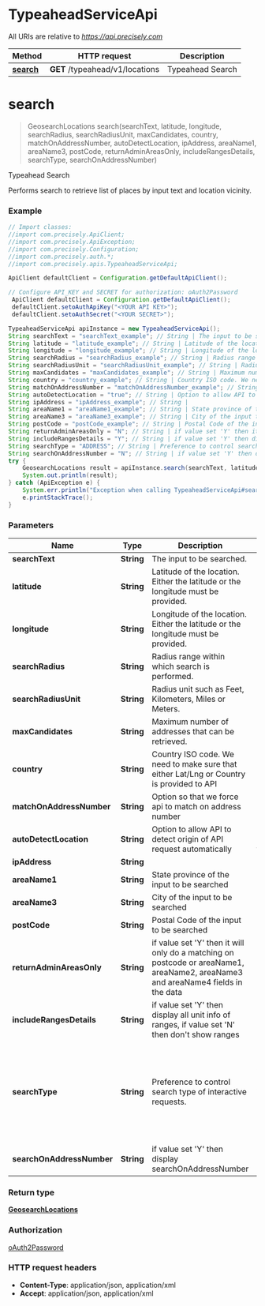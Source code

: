 # TypeaheadServiceApi

All URIs are relative to *https://api.precisely.com*

Method | HTTP request | Description
------------- | ------------- | -------------
[**search**](TypeaheadServiceApi.md#search) | **GET** /typeahead/v1/locations | Typeahead Search


<a name="search"></a>
# **search**
> GeosearchLocations search(searchText, latitude, longitude, searchRadius, searchRadiusUnit, maxCandidates, country, matchOnAddressNumber, autoDetectLocation, ipAddress, areaName1, areaName3, postCode, returnAdminAreasOnly, includeRangesDetails, searchType, searchOnAddressNumber)

Typeahead Search

Performs search to retrieve list of places by input text and location vicinity.

### Example
```java
// Import classes:
//import com.precisely.ApiClient;
//import com.precisely.ApiException;
//import com.precisely.Configuration;
//import com.precisely.auth.*;
//import com.precisely.apis.TypeaheadServiceApi;

ApiClient defaultClient = Configuration.getDefaultApiClient();

// Configure API_KEY and SECRET for authorization: oAuth2Password
 ApiClient defaultClient = Configuration.getDefaultApiClient();
 defaultClient.setoAuthApiKey("<YOUR API KEY>");
 defaultClient.setoAuthSecret("<YOUR SECRET>");

TypeaheadServiceApi apiInstance = new TypeaheadServiceApi();
String searchText = "searchText_example"; // String | The input to be searched.
String latitude = "latitude_example"; // String | Latitude of the location. Either the latitude or the longitude must be provided.
String longitude = "longitude_example"; // String | Longitude of the location. Either the latitude or the longitude must be provided.
String searchRadius = "searchRadius_example"; // String | Radius range within which search is performed.
String searchRadiusUnit = "searchRadiusUnit_example"; // String | Radius unit such as Feet, Kilometers, Miles or Meters.
String maxCandidates = "maxCandidates_example"; // String | Maximum number of addresses that can be retrieved.
String country = "country_example"; // String | Country ISO code. We need to make sure that either Lat/Lng or Country is provided to API
String matchOnAddressNumber = "matchOnAddressNumber_example"; // String | Option so that we force api to match on address number
String autoDetectLocation = "true"; // String | Option to allow API to detect origin of API request automatically
String ipAddress = "ipAddress_example"; // String | 
String areaName1 = "areaName1_example"; // String | State province of the input to be searched
String areaName3 = "areaName3_example"; // String | City of the input to be searched
String postCode = "postCode_example"; // String | Postal Code of the input to be searched
String returnAdminAreasOnly = "N"; // String | if value set 'Y' then it will only do a matching on postcode or areaName1, areaName2, areaName3 and areaName4 fields in the data
String includeRangesDetails = "Y"; // String | if value set 'Y' then display all unit info of ranges, if value set 'N' then don't show ranges
String searchType = "ADDRESS"; // String | Preference to control search type of interactive requests.
String searchOnAddressNumber = "N"; // String | if value set 'Y' then display searchOnAddressNumber
try {
    GeosearchLocations result = apiInstance.search(searchText, latitude, longitude, searchRadius, searchRadiusUnit, maxCandidates, country, matchOnAddressNumber, autoDetectLocation, ipAddress, areaName1, areaName3, postCode, returnAdminAreasOnly, includeRangesDetails, searchType, searchOnAddressNumber);
    System.out.println(result);
} catch (ApiException e) {
    System.err.println("Exception when calling TypeaheadServiceApi#search");
    e.printStackTrace();
}
```

### Parameters

Name | Type | Description  | Notes
------------- | ------------- | ------------- | -------------
 **searchText** | **String**| The input to be searched. |
 **latitude** | **String**| Latitude of the location. Either the latitude or the longitude must be provided. | [optional]
 **longitude** | **String**| Longitude of the location. Either the latitude or the longitude must be provided. | [optional]
 **searchRadius** | **String**| Radius range within which search is performed. | [optional]
 **searchRadiusUnit** | **String**| Radius unit such as Feet, Kilometers, Miles or Meters. | [optional]
 **maxCandidates** | **String**| Maximum number of addresses that can be retrieved. | [optional]
 **country** | **String**| Country ISO code. We need to make sure that either Lat/Lng or Country is provided to API | [optional]
 **matchOnAddressNumber** | **String**| Option so that we force api to match on address number | [optional]
 **autoDetectLocation** | **String**| Option to allow API to detect origin of API request automatically | [optional] [default to true]
 **ipAddress** | **String**|  | [optional]
 **areaName1** | **String**| State province of the input to be searched | [optional]
 **areaName3** | **String**| City of the input to be searched | [optional]
 **postCode** | **String**| Postal Code of the input to be searched | [optional]
 **returnAdminAreasOnly** | **String**| if value set &#39;Y&#39; then it will only do a matching on postcode or areaName1, areaName2, areaName3 and areaName4 fields in the data | [optional] [default to N] [enum: Y, N]
 **includeRangesDetails** | **String**| if value set &#39;Y&#39; then display all unit info of ranges, if value set &#39;N&#39; then don&#39;t show ranges | [optional] [default to Y] [enum: Y, N]
 **searchType** | **String**| Preference to control search type of interactive requests. | [optional] [default to ADDRESS] [enum: ADDRESS, POSTAL, CITY, STREET, GEOGRAPHY, STATE, ALL]
 **searchOnAddressNumber** | **String**| if value set &#39;Y&#39; then display searchOnAddressNumber | [optional] [default to N] [enum: Y, N]

### Return type

[**GeosearchLocations**](GeosearchLocations.md)

### Authorization

[oAuth2Password](../README.md#oAuth2Password)

### HTTP request headers

 - **Content-Type**: application/json, application/xml
 - **Accept**: application/json, application/xml

